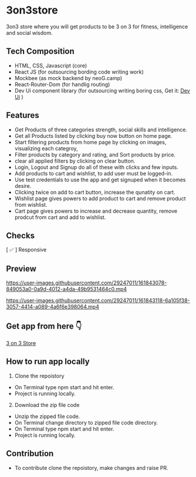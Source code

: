 #  3on3store
 3on3 store where you will get products to be 3 on 3 for fitness, intelligence and social wisdom.

## Tech Composition
 - HTML, CSS, Javascript  (core)
 - React JS (for outsourcing bording code writing work)
 - Mockbee (as mock backend by neoG.camp)
 - React-Router-Dom (for handlig routing)
 - Dev Ui component library (for outsourcing writing boring css, Get it: [Dev Ui](https://dev-ui.netlify.app/) )


 ## Features
 - Get Products of three categories strength, social skills and intelligence.
 - Get all Products listed by clicking buy now button on home page.
 - Start filtering products from home page by clicking on images, visualizing each categroy,
 - Filter products by category and rating, and Sort products by price.
 - clear all applied filters by clicking on clear button.
 - Login, Logout and Signup do all of these with clicks and few inputs. 
 - Add products to cart and wishlist, to add user must be logged-in.
 - Use test credentials to use the app and get signuped when it becomes desire.
 - Clicking twice on add to cart button, increase the qunatity on cart.
 - Wishlist page gives powers to add product to cart and remove product from wishlist.
 - Cart page gives powers to increase and decrease quantity, remove prodcut from cart and add to wishlist.
 
## Checks
 [ ✅ ] Responsive
 
## Preview

https://user-images.githubusercontent.com/29247011/161843078-849053a0-0a9d-4012-a4da-49b9531464c0.mp4

https://user-images.githubusercontent.com/29247011/161843118-6a105f38-3057-4414-a089-4a6f6e398064.mp4

## Get app from here 👇
[3 on 3 Store](https://3on3store-react.netlify.app/)

## How to run app locally
1. Clone the repoistory
- On Terminal type npm start and hit enter.
- Project is running locally.
2. Download the zip file code
- Unzip the zipped file code.
- On Terminal change directory to zipped file code directory.
- On Terminal type npm start and hit enter.
- Project is running locally.

 ## Contribution
- To contribute clone the repoistory, make changes and raise PR.
